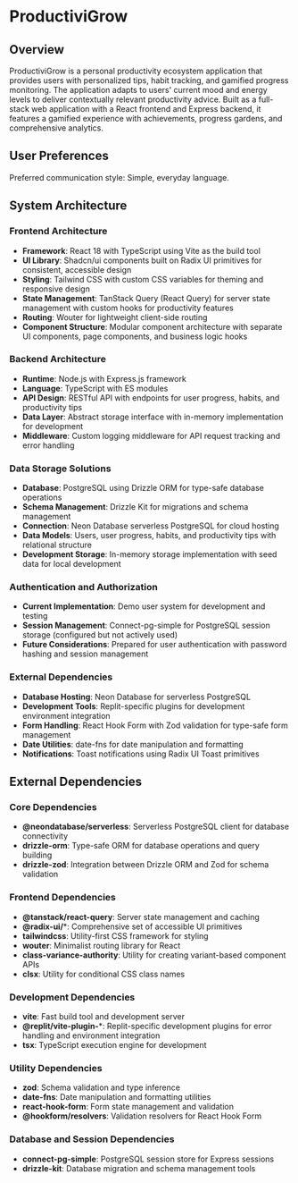 # ProductiviGrow

## Overview

ProductiviGrow is a personal productivity ecosystem application that provides users with personalized tips, habit tracking, and gamified progress monitoring. The application adapts to users' current mood and energy levels to deliver contextually relevant productivity advice. Built as a full-stack web application with a React frontend and Express backend, it features a gamified experience with achievements, progress gardens, and comprehensive analytics.

## User Preferences

Preferred communication style: Simple, everyday language.

## System Architecture

### Frontend Architecture
- **Framework**: React 18 with TypeScript using Vite as the build tool
- **UI Library**: Shadcn/ui components built on Radix UI primitives for consistent, accessible design
- **Styling**: Tailwind CSS with custom CSS variables for theming and responsive design
- **State Management**: TanStack Query (React Query) for server state management with custom hooks for productivity features
- **Routing**: Wouter for lightweight client-side routing
- **Component Structure**: Modular component architecture with separate UI components, page components, and business logic hooks

### Backend Architecture
- **Runtime**: Node.js with Express.js framework
- **Language**: TypeScript with ES modules
- **API Design**: RESTful API with endpoints for user progress, habits, and productivity tips
- **Data Layer**: Abstract storage interface with in-memory implementation for development
- **Middleware**: Custom logging middleware for API request tracking and error handling

### Data Storage Solutions
- **Database**: PostgreSQL using Drizzle ORM for type-safe database operations
- **Schema Management**: Drizzle Kit for migrations and schema management
- **Connection**: Neon Database serverless PostgreSQL for cloud hosting
- **Data Models**: Users, user progress, habits, and productivity tips with relational structure
- **Development Storage**: In-memory storage implementation with seed data for local development

### Authentication and Authorization
- **Current Implementation**: Demo user system for development and testing
- **Session Management**: Connect-pg-simple for PostgreSQL session storage (configured but not actively used)
- **Future Considerations**: Prepared for user authentication with password hashing and session management

### External Dependencies
- **Database Hosting**: Neon Database for serverless PostgreSQL
- **Development Tools**: Replit-specific plugins for development environment integration
- **Form Handling**: React Hook Form with Zod validation for type-safe form management
- **Date Utilities**: date-fns for date manipulation and formatting
- **Notifications**: Toast notifications using Radix UI Toast primitives

## External Dependencies

### Core Dependencies
- **@neondatabase/serverless**: Serverless PostgreSQL client for database connectivity
- **drizzle-orm**: Type-safe ORM for database operations and query building
- **drizzle-zod**: Integration between Drizzle ORM and Zod for schema validation

### Frontend Dependencies
- **@tanstack/react-query**: Server state management and caching
- **@radix-ui/***: Comprehensive set of accessible UI primitives
- **tailwindcss**: Utility-first CSS framework for styling
- **wouter**: Minimalist routing library for React
- **class-variance-authority**: Utility for creating variant-based component APIs
- **clsx**: Utility for conditional CSS class names

### Development Dependencies
- **vite**: Fast build tool and development server
- **@replit/vite-plugin-***: Replit-specific development plugins for error handling and environment integration
- **tsx**: TypeScript execution engine for development

### Utility Dependencies
- **zod**: Schema validation and type inference
- **date-fns**: Date manipulation and formatting utilities
- **react-hook-form**: Form state management and validation
- **@hookform/resolvers**: Validation resolvers for React Hook Form

### Database and Session Dependencies
- **connect-pg-simple**: PostgreSQL session store for Express sessions
- **drizzle-kit**: Database migration and schema management tools